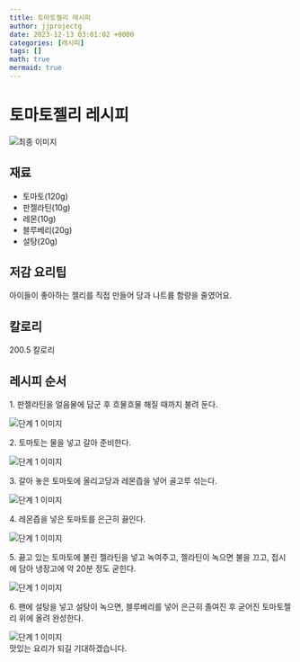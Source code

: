 ```yaml
---
title: 토마토젤리 레시피
author: jjprojectg
date: 2023-12-13 03:01:02 +0000
categories: [레시피]
tags: []
math: true
mermaid: true
---
```

<meta name="og:type" content="website"/>
<meta charset="UTF-8"/>
<div class="header">
  <h1>토마토젤리 레시피</h1>
</div>

<div class="container my-4">
  <div class="row">
    <div class="col-12 col-md-6">
      <div class="recipe-image">
        <img src="http://www.foodsafetykorea.go.kr/uploadimg/cook/10_00470_2.png" class="step-image" alt="최종 이미지"/>
      </div>
    </div>
    <div class="col-12 col-md-6">
      <div class="ingredients">
        <h2>재료</h2>
        <ul class="card">
          <li> 토마토(120g) </li>
          <li>  판젤라틴(10g) </li>
          <li>  레몬(10g) </li>
          <li> 블루베리(20g) </li>
          <li>  설탕(20g) </li>
</ul>
      </div>
    </div>
    <div class="col-12 col-md-6">
      <div class="ingredients">
        <h2>저감 요리팁</h2>
        <div class="card"> 
          <p>
            아이들이 좋아하는 젤리를 직접 만들어 당과 나트륨 함량을 줄였어요.
          </p>
        </div>
      </div>
      <div class="ingredients">
        <h2>칼로리</h2>
        <div class="card"> 
          <p>
            200.5 칼로리
          </p>
        </div>
      </div>
    </div>
  </div>

  <h2 class="my-4">레시피 순서</h2>
  <div class="card recipe-card">
    <div class="card-body recipe-step">
      <p class="card-text step-description">1. 판젤라틴을 얼음물에 담군 후 흐물흐물
해질 때까지 불려 둔다.</p>
      <img src="http://www.foodsafetykorea.go.kr/uploadimg/cook/20_00470_1.png" alt="단계 1 이미지" class="step-image"/>
    </div>
  </div>
  <div class="card recipe-card">
    <div class="card-body recipe-step">
      <p class="card-text step-description">2. 토마토는 물을 넣고 갈아 준비한다.</p>
      <img src="http://www.foodsafetykorea.go.kr/uploadimg/cook/20_00470_2.png" alt="단계 1 이미지" class="step-image"/>
    </div>
  </div>
  <div class="card recipe-card">
    <div class="card-body recipe-step">
      <p class="card-text step-description">3. 갈아 놓은 토마토에 올리고당과
레몬즙을 넣어 골고루 섞는다.</p>
      <img src="http://www.foodsafetykorea.go.kr/uploadimg/cook/20_00470_3.png" alt="단계 1 이미지" class="step-image"/>
    </div>
  </div>
  <div class="card recipe-card">
    <div class="card-body recipe-step">
      <p class="card-text step-description">4. 레몬즙을 넣은 토마토를 은근히
끓인다.</p>
      <img src="http://www.foodsafetykorea.go.kr/uploadimg/cook/20_00470_4.png" alt="단계 1 이미지" class="step-image"/>
    </div>
  </div>
  <div class="card recipe-card">
    <div class="card-body recipe-step">
      <p class="card-text step-description">5. 끓고 있는 토마토에 불린 젤라틴을
넣고 녹여주고, 젤라틴이 녹으면
불을 끄고, 접시에 담아 냉장고에 약
20분 정도 굳힌다.</p>
      <img src="http://www.foodsafetykorea.go.kr/uploadimg/cook/20_00470_5.png" alt="단계 1 이미지" class="step-image"/>
    </div>
  </div>
  <div class="card recipe-card">
    <div class="card-body recipe-step">
      <p class="card-text step-description">6. 팬에 설탕을 넣고 설탕이 녹으면,
블루베리를 넣어 은근히 졸여진 후
굳어진 토마토젤리 위에 올려 완성한다.</p>
      <img src="http://www.foodsafetykorea.go.kr/uploadimg/cook/20_00470_6.png" alt="단계 1 이미지" class="step-image"/>
    </div>
  </div>

</div>
맛있는 요리가 되길 기대하겠습니다.
